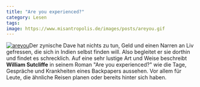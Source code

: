 ```yaml
---
title: "Are you experienced?"
category: Lesen
tags: 
image: https://www.misantropolis.de/images/posts/areyou.gif
---
```


[![](http://www.misantropolis.de/wp-content/uploads/2008/04/areyou.gif "areyou")](http://www.misantropolis.de/wp-content/uploads/2008/04/areyou.gif)Der zynische Dave hat nichts zu tun, Geld und einen Narren an Liv gefressen, die sich in Indien selbst finden will. Also begleitet er sie dorthin und findet es schrecklich. Auf eine sehr lustige Art und Weise beschreibt **William Sutcliffe** in seinem Roman "Are you experienced?" wie die Tage, Gespräche und Krankheiten eines Backpapers aussehen. Vor allem für Leute, die ähnliche Reisen planen oder bereits hinter sich haben.